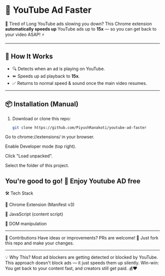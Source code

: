# 🚀 YouTube Ad Faster

🛑 Tired of Long YouTube ads slowing you down? This Chrome extension **automatically speeds up** YouTube ads up to **15x** — so you can get back to your video ASAP! ⚡

----------------------------------------------------------------------------------------------------

## 🧠 How It Works

- 🔍 Detects when an ad is playing on YouTube.
- ⏩ Speeds up ad playback to **15x**.
- ✅ Returns to normal speed & sound once the main video resumes.

----------------------------------------------------------------------------------------------------

## 📦 Installation (Manual)

1. Download or clone this repo:
   ```bash
   git clone https://github.com/PiyushRanakoti/youtube-ad-faster
Go to chrome://extensions/ in your browser.

Enable Developer mode (top right).

Click "Load unpacked".

Select the folder of this project.

You're good to go! 🎉 Enjoy Youtube AD free
-----------------------------------------------------------------------------------------------------
🛠️ Tech Stack

🧩 Chrome Extension (Manifest v3)

📜 JavaScript (content script)

🧠 DOM manipulation

----------------------------------------------------------------------------------------------------
🙌 Contributions
Have ideas or improvements? PRs are welcome! 🤝
Just fork this repo and make your changes.

----------------------------------------------------------------------------------------------------

💡 Why This?
Most ad blockers are getting detected or blocked by YouTube. This approach doesn't block ads — it just speeds them up silently.
Win-win: You get back to your content fast, and creators still get paid. 💰❤️



